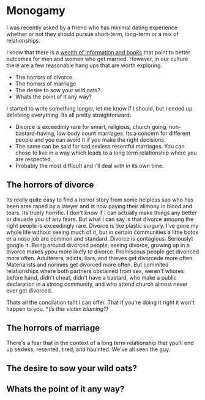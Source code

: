 # Monogamy

I was recently asked by a friend who has minimal dating experience whether or not they should pursue short-term, long-term or a mix of relationships.

I know that there is a [wealth of information and books](http://libgen.gs/ads.php?md5=ffbfc0547e589412eba76949d6b32975) that point to better outcomes for men and women who get married. However, in our culture there are a few reasonable hang ups that are worth exploring.

- The horrors of divorce
- The horrors of marriage
- The desire to sow your wild oats?
- Whats the point of it any way?

I started to write something longer, let me know if I should, but I ended up deleteing everything. Its all pretty straighforward:

- Divorce is exceedinly rare for smart, religious, church going, non-bastard-having, low body count marriages. Its a concern for different people and you can avoid it if you make the right decisions. 
- The same can be said for sad sexless resentful marriages. You can chose to live in a way which leads to a long term relationship where you are respected.
- Probably the most difficult and i'll deal with in its own time. 




## The horrors of divorce
Its really quite easy to find a horror story from some helpless sap who has been arse raped by a lawyer and is now paying their alimony in blood and tears. Its truely horrific. I don't know if I can actually make things any better or disuade you of any fears. But what I can say is that divorce amoung the right people is exceedingly rare. Divorce is like plastic surgury. I've gone my whole life without seeing much of it, but in certain communities a little botox or a nose job are common and standard. Divorce is contagious. Seriouslyt google it. Being around divorced people, seeing divorce, growing up in a divorce makes ypou more likely to divorce. Promiscous people get divoirced more often. Adulterers, adicts, liars, and thieves get divorcede more often. Materialists and normies get divorced more often. But commited relationships where both partners obstained from sex, weren't whores before hand, didn't cheat, didn't have a bastard, who make a public declaration in a strong community, and who attend church almost never ever get divorced.

Thats all the concilation taht I can offer. That if you're doing it right it won't happen to you. **(is this victim blaming?)*


## The horrors of marriage

There's a fear that in the context of a long term relationship that ypu'll end up sexless, resented, tired, and hauinted. We've all seen the guy.

## The desire to sow your wild oats?



## Whats the point of it any way?
